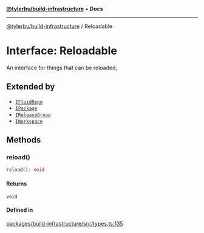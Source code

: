 [**@tylerbu/build-infrastructure**](../README.md) • **Docs**

***

[@tylerbu/build-infrastructure](../README.md) / Reloadable

# Interface: Reloadable

An interface for things that can be reloaded,

## Extended by

- [`IFluidRepo`](IFluidRepo.md)
- [`IPackage`](IPackage.md)
- [`IReleaseGroup`](IReleaseGroup.md)
- [`IWorkspace`](IWorkspace.md)

## Methods

### reload()

```ts
reload(): void
```

#### Returns

`void`

#### Defined in

[packages/build-infrastructure/src/types.ts:135](https://github.com/microsoft/FluidFramework/blob/main/build-tools/packages/build-infrastructure/src/types.ts#L135)

